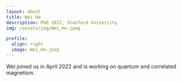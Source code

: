 ```yaml
---
layout: about
title: Wei He
description: PhD 2022, Stanford University
img: /assets/img/Wei_He.jpeg

profile:
  align: right
  image: Wei_He.jpeg
---
```


Wei joined us in April 2022 and is working on quantum and correlated magnetism.
